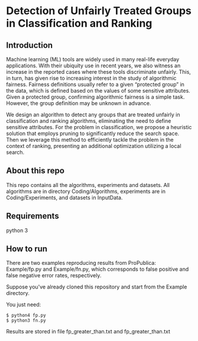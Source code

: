 # Detection of Unfairly Treated Groups in Classification and Ranking

## Introduction
Machine learning (ML) tools are widely used in many real-life everyday applications. With their ubiquity use in recent years, we
also witness an increase in the reported cases where these tools discriminate unfairly. This, in turn, has given rise to increasing
interest in the study of algorithmic fairness. Fairness definitions usually refer to a given “protected group” in the data, which is
defined based on the values of some sensitive attributes. Given a protected group, confirming algorithmic fairness is a simple task.
However, the group definition may be unknown in advance.

We design an algorithm to detect any groups that are treated unfairly in classification and ranking algorithms,
eliminating the need to define sensitive attributes. For the problem in classification, we propose a heuristic
solution that employs pruning to significantly reduce the search space.
Then we leverage this method to efficiently tackle the problem in the context of ranking, presenting an additional optimization
utilizing a local search. 


## About this repo
This repo contains all the algorithms, experiments and datasets.
All algorithms are in directory Coding/Algorithms, experiments are in Coding/Experiments, and datasets in InputData.



## Requirements
python 3


## How to run
There are two examples reproducing results from ProPublica: Example/fp.py and Example/fn.py, which corresponds to false positive and false negative error rates, respectively.

Suppose you've already cloned this repository and start from the Example directory.

You just need:

    $ python4 fp.py
    $ python3 fn.py
    

Results are stored in file fp_greater_than.txt and fp_greater_than.txt







